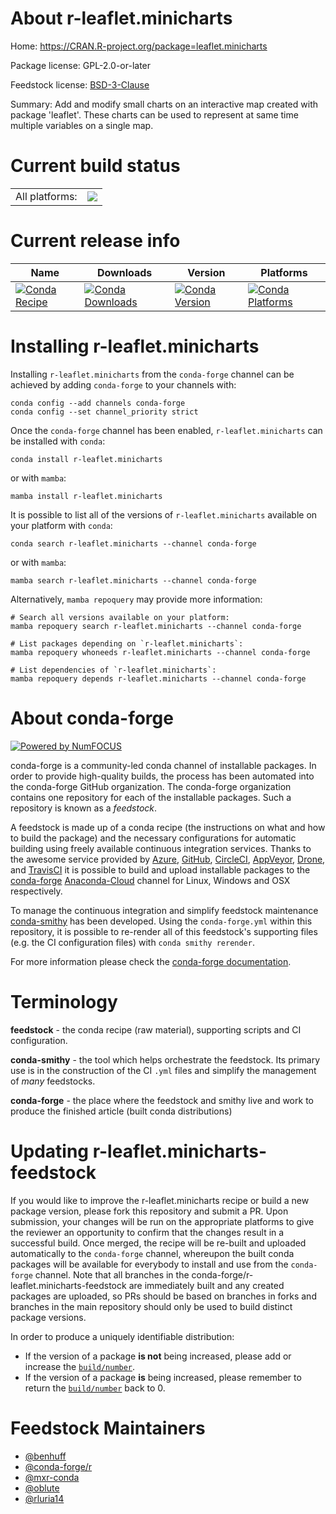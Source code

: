 About r-leaflet.minicharts
==========================

Home: https://CRAN.R-project.org/package=leaflet.minicharts

Package license: GPL-2.0-or-later

Feedstock license: [BSD-3-Clause](https://github.com/conda-forge/r-leaflet.minicharts-feedstock/blob/main/LICENSE.txt)

Summary: Add and modify small charts on an interactive map created with package 'leaflet'. These charts can be used to represent at same time multiple variables on a single map.

Current build status
====================


<table><tr><td>All platforms:</td>
    <td>
      <a href="https://dev.azure.com/conda-forge/feedstock-builds/_build/latest?definitionId=9050&branchName=main">
        <img src="https://dev.azure.com/conda-forge/feedstock-builds/_apis/build/status/r-leaflet.minicharts-feedstock?branchName=main">
      </a>
    </td>
  </tr>
</table>

Current release info
====================

| Name | Downloads | Version | Platforms |
| --- | --- | --- | --- |
| [![Conda Recipe](https://img.shields.io/badge/recipe-r--leaflet.minicharts-green.svg)](https://anaconda.org/conda-forge/r-leaflet.minicharts) | [![Conda Downloads](https://img.shields.io/conda/dn/conda-forge/r-leaflet.minicharts.svg)](https://anaconda.org/conda-forge/r-leaflet.minicharts) | [![Conda Version](https://img.shields.io/conda/vn/conda-forge/r-leaflet.minicharts.svg)](https://anaconda.org/conda-forge/r-leaflet.minicharts) | [![Conda Platforms](https://img.shields.io/conda/pn/conda-forge/r-leaflet.minicharts.svg)](https://anaconda.org/conda-forge/r-leaflet.minicharts) |

Installing r-leaflet.minicharts
===============================

Installing `r-leaflet.minicharts` from the `conda-forge` channel can be achieved by adding `conda-forge` to your channels with:

```
conda config --add channels conda-forge
conda config --set channel_priority strict
```

Once the `conda-forge` channel has been enabled, `r-leaflet.minicharts` can be installed with `conda`:

```
conda install r-leaflet.minicharts
```

or with `mamba`:

```
mamba install r-leaflet.minicharts
```

It is possible to list all of the versions of `r-leaflet.minicharts` available on your platform with `conda`:

```
conda search r-leaflet.minicharts --channel conda-forge
```

or with `mamba`:

```
mamba search r-leaflet.minicharts --channel conda-forge
```

Alternatively, `mamba repoquery` may provide more information:

```
# Search all versions available on your platform:
mamba repoquery search r-leaflet.minicharts --channel conda-forge

# List packages depending on `r-leaflet.minicharts`:
mamba repoquery whoneeds r-leaflet.minicharts --channel conda-forge

# List dependencies of `r-leaflet.minicharts`:
mamba repoquery depends r-leaflet.minicharts --channel conda-forge
```


About conda-forge
=================

[![Powered by
NumFOCUS](https://img.shields.io/badge/powered%20by-NumFOCUS-orange.svg?style=flat&colorA=E1523D&colorB=007D8A)](https://numfocus.org)

conda-forge is a community-led conda channel of installable packages.
In order to provide high-quality builds, the process has been automated into the
conda-forge GitHub organization. The conda-forge organization contains one repository
for each of the installable packages. Such a repository is known as a *feedstock*.

A feedstock is made up of a conda recipe (the instructions on what and how to build
the package) and the necessary configurations for automatic building using freely
available continuous integration services. Thanks to the awesome service provided by
[Azure](https://azure.microsoft.com/en-us/services/devops/), [GitHub](https://github.com/),
[CircleCI](https://circleci.com/), [AppVeyor](https://www.appveyor.com/),
[Drone](https://cloud.drone.io/welcome), and [TravisCI](https://travis-ci.com/)
it is possible to build and upload installable packages to the
[conda-forge](https://anaconda.org/conda-forge) [Anaconda-Cloud](https://anaconda.org/)
channel for Linux, Windows and OSX respectively.

To manage the continuous integration and simplify feedstock maintenance
[conda-smithy](https://github.com/conda-forge/conda-smithy) has been developed.
Using the ``conda-forge.yml`` within this repository, it is possible to re-render all of
this feedstock's supporting files (e.g. the CI configuration files) with ``conda smithy rerender``.

For more information please check the [conda-forge documentation](https://conda-forge.org/docs/).

Terminology
===========

**feedstock** - the conda recipe (raw material), supporting scripts and CI configuration.

**conda-smithy** - the tool which helps orchestrate the feedstock.
                   Its primary use is in the construction of the CI ``.yml`` files
                   and simplify the management of *many* feedstocks.

**conda-forge** - the place where the feedstock and smithy live and work to
                  produce the finished article (built conda distributions)


Updating r-leaflet.minicharts-feedstock
=======================================

If you would like to improve the r-leaflet.minicharts recipe or build a new
package version, please fork this repository and submit a PR. Upon submission,
your changes will be run on the appropriate platforms to give the reviewer an
opportunity to confirm that the changes result in a successful build. Once
merged, the recipe will be re-built and uploaded automatically to the
`conda-forge` channel, whereupon the built conda packages will be available for
everybody to install and use from the `conda-forge` channel.
Note that all branches in the conda-forge/r-leaflet.minicharts-feedstock are
immediately built and any created packages are uploaded, so PRs should be based
on branches in forks and branches in the main repository should only be used to
build distinct package versions.

In order to produce a uniquely identifiable distribution:
 * If the version of a package **is not** being increased, please add or increase
   the [``build/number``](https://docs.conda.io/projects/conda-build/en/latest/resources/define-metadata.html#build-number-and-string).
 * If the version of a package **is** being increased, please remember to return
   the [``build/number``](https://docs.conda.io/projects/conda-build/en/latest/resources/define-metadata.html#build-number-and-string)
   back to 0.

Feedstock Maintainers
=====================

* [@benhuff](https://github.com/benhuff/)
* [@conda-forge/r](https://github.com/conda-forge/r/)
* [@mxr-conda](https://github.com/mxr-conda/)
* [@oblute](https://github.com/oblute/)
* [@rluria14](https://github.com/rluria14/)


